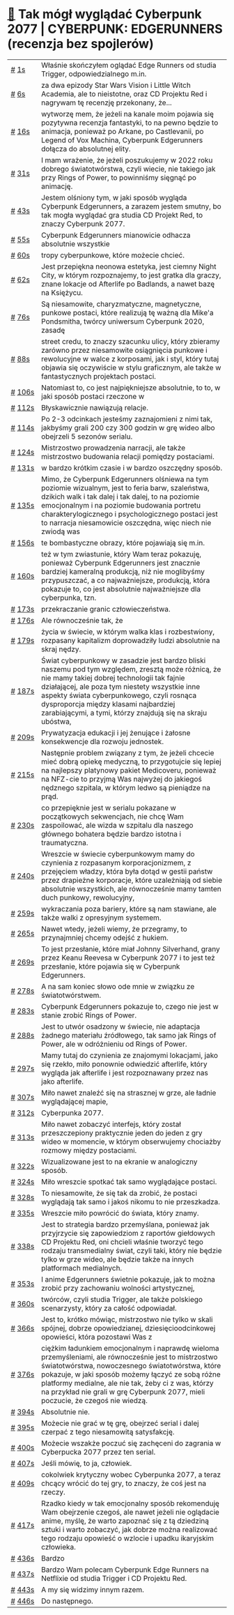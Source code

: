 # [🔗](https://www.youtube.com/watch?v=-5HJuQ3YWq0) Tak mógł wyglądać Cyberpunk 2077 | CYBERPUNK: EDGERUNNERS (recenzja bez spojlerów)

<table>
    <tr id="t1">
        <td><a href="#t1">#</a>&nbsp;<a href="https://www.youtube.com/watch?v=-5HJuQ3YWq0&t=1">1s</a></td>
        <td>Właśnie skończyłem oglądać Edge Runners od studia Trigger, odpowiedzialnego m.in.</td>
    </tr>
    <tr id="t6">
        <td><a href="#t6">#</a>&nbsp;<a href="https://www.youtube.com/watch?v=-5HJuQ3YWq0&t=6">6s</a></td>
        <td>za dwa epizody Star Wars Vision i Little Witch Academia, ale to nieistotne, oraz CD Projektu Red i nagrywam tę recenzję przekonany, że...</td>
    </tr>
    <tr id="t16">
        <td><a href="#t16">#</a>&nbsp;<a href="https://www.youtube.com/watch?v=-5HJuQ3YWq0&t=16">16s</a></td>
        <td>wytworzę mem, że jeżeli na kanale moim pojawia się pozytywna recenzja fantastyki, to na pewno będzie to animacja, ponieważ po Arkane, po Castlevanii, po Legend of Vox Machina, Cyberpunk Edgerunners dołącza do absolutnej elity.</td>
    </tr>
    <tr id="t31">
        <td><a href="#t31">#</a>&nbsp;<a href="https://www.youtube.com/watch?v=-5HJuQ3YWq0&t=31">31s</a></td>
        <td>I mam wrażenie, że jeżeli poszukujemy w 2022 roku dobrego światotwórstwa, czyli wiecie, nie takiego jak przy Rings of Power, to powinniśmy sięgnąć po animację.</td>
    </tr>
    <tr id="t43">
        <td><a href="#t43">#</a>&nbsp;<a href="https://www.youtube.com/watch?v=-5HJuQ3YWq0&t=43">43s</a></td>
        <td>Jestem olśniony tym, w jaki sposób wygląda Cyberpunk Edgerunners, a zarazem jestem smutny, bo tak mogła wyglądać gra studia CD Projekt Red, to znaczy Cyberpunk 2077.</td>
    </tr>
    <tr id="t55">
        <td><a href="#t55">#</a>&nbsp;<a href="https://www.youtube.com/watch?v=-5HJuQ3YWq0&t=55">55s</a></td>
        <td>Cyberpunk Edgerunners mianowicie odhacza absolutnie wszystkie</td>
    </tr>
    <tr id="t60">
        <td><a href="#t60">#</a>&nbsp;<a href="https://www.youtube.com/watch?v=-5HJuQ3YWq0&t=60">60s</a></td>
        <td>tropy cyberpunkowe, które możecie chcieć.</td>
    </tr>
    <tr id="t62">
        <td><a href="#t62">#</a>&nbsp;<a href="https://www.youtube.com/watch?v=-5HJuQ3YWq0&t=62">62s</a></td>
        <td>Jest przepiękna neonowa estetyka, jest ciemny Night City, w którym rozpoznajemy, to jest gratka dla graczy, znane lokacje od Afterlife po Badlands, a nawet bazę na Księżycu.</td>
    </tr>
    <tr id="t76">
        <td><a href="#t76">#</a>&nbsp;<a href="https://www.youtube.com/watch?v=-5HJuQ3YWq0&t=76">76s</a></td>
        <td>Są niesamowite, charyzmatyczne, magnetyczne, punkowe postaci, które realizują tę ważną dla Mike'a Pondsmitha, twórcy uniwersum Cyberpunk 2020, zasadę</td>
    </tr>
    <tr id="t88">
        <td><a href="#t88">#</a>&nbsp;<a href="https://www.youtube.com/watch?v=-5HJuQ3YWq0&t=88">88s</a></td>
        <td>street credu, to znaczy szacunku ulicy, który zbieramy zarówno przez niesamowite osiągnięcia punkowe i rewolucyjne w walce z korposami, jak i styl, który tutaj objawia się oczywiście w stylu graficznym, ale także w fantastycznych projektach postaci.</td>
    </tr>
    <tr id="t106">
        <td><a href="#t106">#</a>&nbsp;<a href="https://www.youtube.com/watch?v=-5HJuQ3YWq0&t=106">106s</a></td>
        <td>Natomiast to, co jest najpiękniejsze absolutnie, to to, w jaki sposób postaci rzeczone w</td>
    </tr>
    <tr id="t112">
        <td><a href="#t112">#</a>&nbsp;<a href="https://www.youtube.com/watch?v=-5HJuQ3YWq0&t=112">112s</a></td>
        <td>Błyskawicznie nawiązują relacje.</td>
    </tr>
    <tr id="t114">
        <td><a href="#t114">#</a>&nbsp;<a href="https://www.youtube.com/watch?v=-5HJuQ3YWq0&t=114">114s</a></td>
        <td>Po 2-3 odcinkach jesteśmy zaznajomieni z nimi tak, jakbyśmy grali 200 czy 300 godzin w grę wideo albo obejrzeli 5 sezonów serialu.</td>
    </tr>
    <tr id="t124">
        <td><a href="#t124">#</a>&nbsp;<a href="https://www.youtube.com/watch?v=-5HJuQ3YWq0&t=124">124s</a></td>
        <td>Mistrzostwo prowadzenia narracji, ale także mistrzostwo budowania relacji pomiędzy postaciami.</td>
    </tr>
    <tr id="t131">
        <td><a href="#t131">#</a>&nbsp;<a href="https://www.youtube.com/watch?v=-5HJuQ3YWq0&t=131">131s</a></td>
        <td>w bardzo krótkim czasie i w bardzo oszczędny sposób.</td>
    </tr>
    <tr id="t135">
        <td><a href="#t135">#</a>&nbsp;<a href="https://www.youtube.com/watch?v=-5HJuQ3YWq0&t=135">135s</a></td>
        <td>Mimo, że Cyberpunk Edgerunners olśniewa na tym poziomie wizualnym, jest to feria barw, szaleństwa, dzikich walk i tak dalej i tak dalej, to na poziomie emocjonalnym i na poziomie budowania portretu charakterylogicznego i psychologicznego postaci jest to narracja niesamowicie oszczędna, więc niech nie zwiodą was</td>
    </tr>
    <tr id="t156">
        <td><a href="#t156">#</a>&nbsp;<a href="https://www.youtube.com/watch?v=-5HJuQ3YWq0&t=156">156s</a></td>
        <td>te bombastyczne obrazy, które pojawiają się m.in.</td>
    </tr>
    <tr id="t160">
        <td><a href="#t160">#</a>&nbsp;<a href="https://www.youtube.com/watch?v=-5HJuQ3YWq0&t=160">160s</a></td>
        <td>też w tym zwiastunie, który Wam teraz pokazuję, ponieważ Cyberpunk Edgerunners jest znacznie bardziej kameralną produkcją, niż nie moglibyśmy przypuszczać, a co najważniejsze, produkcją, która pokazuje to, co jest absolutnie najważniejsze dla cyberpunka, tzn.</td>
    </tr>
    <tr id="t173">
        <td><a href="#t173">#</a>&nbsp;<a href="https://www.youtube.com/watch?v=-5HJuQ3YWq0&t=173">173s</a></td>
        <td>przekraczanie granic człowieczeństwa.</td>
    </tr>
    <tr id="t176">
        <td><a href="#t176">#</a>&nbsp;<a href="https://www.youtube.com/watch?v=-5HJuQ3YWq0&t=176">176s</a></td>
        <td>Ale równocześnie tak, że</td>
    </tr>
    <tr id="t179">
        <td><a href="#t179">#</a>&nbsp;<a href="https://www.youtube.com/watch?v=-5HJuQ3YWq0&t=179">179s</a></td>
        <td>życia w świecie, w którym walka klas i rozbestwiony, rozpasany kapitalizm doprowadziły ludzi absolutnie na skraj nędzy.</td>
    </tr>
    <tr id="t187">
        <td><a href="#t187">#</a>&nbsp;<a href="https://www.youtube.com/watch?v=-5HJuQ3YWq0&t=187">187s</a></td>
        <td>Świat cyberpunkowy w zasadzie jest bardzo bliski naszemu pod tym względem, zresztą może różnicą, że nie mamy takiej dobrej technologii tak fajnie działającej, ale poza tym niestety wszystkie inne aspekty świata cyberpunkowego, czyli rosnąca dysproporcja między klasami najbardziej zarabiającymi, a tymi, którzy znajdują się na skraju ubóstwa,</td>
    </tr>
    <tr id="t209">
        <td><a href="#t209">#</a>&nbsp;<a href="https://www.youtube.com/watch?v=-5HJuQ3YWq0&t=209">209s</a></td>
        <td>Prywatyzacja edukacji i jej żenujące i żałosne konsekwencje dla rozwoju jednostek.</td>
    </tr>
    <tr id="t215">
        <td><a href="#t215">#</a>&nbsp;<a href="https://www.youtube.com/watch?v=-5HJuQ3YWq0&t=215">215s</a></td>
        <td>Następnie problem związany z tym, że jeżeli chcecie mieć dobrą opiekę medyczną, to przygotujcie się lepiej na najlepszy platynowy pakiet Medicoveru, ponieważ na NFZ-cie to przyjmą Was najwyżej do jakiegoś nędznego szpitala, w którym ledwo są pieniądze na prąd.</td>
    </tr>
    <tr id="t230">
        <td><a href="#t230">#</a>&nbsp;<a href="https://www.youtube.com/watch?v=-5HJuQ3YWq0&t=230">230s</a></td>
        <td>co przepięknie jest w serialu pokazane w początkowych sekwencjach, nie chcę Wam zaspoilować, ale wizda w szpitalu dla naszego głównego bohatera będzie bardzo istotna i traumatyczna.</td>
    </tr>
    <tr id="t240">
        <td><a href="#t240">#</a>&nbsp;<a href="https://www.youtube.com/watch?v=-5HJuQ3YWq0&t=240">240s</a></td>
        <td>Wreszcie w świecie cyberpunkowym mamy do czynienia z rozpasanym korporacjonizmem, z przejęciem władzy, która była dotąd w gestii państw przez drapieżne korporacje, które uzależniają od siebie absolutnie wszystkich, ale równocześnie mamy tamten duch punkowy, rewolucyjny,</td>
    </tr>
    <tr id="t259">
        <td><a href="#t259">#</a>&nbsp;<a href="https://www.youtube.com/watch?v=-5HJuQ3YWq0&t=259">259s</a></td>
        <td>wykraczania poza bariery, które są nam stawiane, ale także walki z opresyjnym systemem.</td>
    </tr>
    <tr id="t265">
        <td><a href="#t265">#</a>&nbsp;<a href="https://www.youtube.com/watch?v=-5HJuQ3YWq0&t=265">265s</a></td>
        <td>Nawet wtedy, jeżeli wiemy, że przegramy, to przynajmniej chcemy odejść z hukiem.</td>
    </tr>
    <tr id="t269">
        <td><a href="#t269">#</a>&nbsp;<a href="https://www.youtube.com/watch?v=-5HJuQ3YWq0&t=269">269s</a></td>
        <td>To jest przesłanie, które miał Johnny Silverhand, grany przez Keanu Reevesa w Cyberpunk 2077 i to jest też przesłanie, które pojawia się w Cyberpunk Edgerunners.</td>
    </tr>
    <tr id="t278">
        <td><a href="#t278">#</a>&nbsp;<a href="https://www.youtube.com/watch?v=-5HJuQ3YWq0&t=278">278s</a></td>
        <td>A na sam koniec słowo ode mnie w związku ze światotwórstwem.</td>
    </tr>
    <tr id="t283">
        <td><a href="#t283">#</a>&nbsp;<a href="https://www.youtube.com/watch?v=-5HJuQ3YWq0&t=283">283s</a></td>
        <td>Cyberpunk Edgerunners pokazuje to, czego nie jest w stanie zrobić Rings of Power.</td>
    </tr>
    <tr id="t288">
        <td><a href="#t288">#</a>&nbsp;<a href="https://www.youtube.com/watch?v=-5HJuQ3YWq0&t=288">288s</a></td>
        <td>Jest to utwór osadzony w świecie, nie adaptacja żadnego materiału źródłowego, tak samo jak Rings of Power, ale w odróżnieniu od Rings of Power.</td>
    </tr>
    <tr id="t297">
        <td><a href="#t297">#</a>&nbsp;<a href="https://www.youtube.com/watch?v=-5HJuQ3YWq0&t=297">297s</a></td>
        <td>Mamy tutaj do czynienia ze znajomymi lokacjami, jako się rzekło, miło ponownie odwiedzić afterlife, który wygląda jak afterlife i jest rozpoznawany przez nas jako afterlife.</td>
    </tr>
    <tr id="t307">
        <td><a href="#t307">#</a>&nbsp;<a href="https://www.youtube.com/watch?v=-5HJuQ3YWq0&t=307">307s</a></td>
        <td>Miło nawet znaleźć się na strasznej w grze, ale ładnie wyglądającej mapie,</td>
    </tr>
    <tr id="t312">
        <td><a href="#t312">#</a>&nbsp;<a href="https://www.youtube.com/watch?v=-5HJuQ3YWq0&t=312">312s</a></td>
        <td>Cyberpunka 2077.</td>
    </tr>
    <tr id="t313">
        <td><a href="#t313">#</a>&nbsp;<a href="https://www.youtube.com/watch?v=-5HJuQ3YWq0&t=313">313s</a></td>
        <td>Miło nawet zobaczyć interfejs, który został przeszczepiony praktycznie jeden do jeden z gry wideo w momencie, w którym obserwujemy chociażby rozmowy między postaciami.</td>
    </tr>
    <tr id="t322">
        <td><a href="#t322">#</a>&nbsp;<a href="https://www.youtube.com/watch?v=-5HJuQ3YWq0&t=322">322s</a></td>
        <td>Wizualizowane jest to na ekranie w analogiczny sposób.</td>
    </tr>
    <tr id="t324">
        <td><a href="#t324">#</a>&nbsp;<a href="https://www.youtube.com/watch?v=-5HJuQ3YWq0&t=324">324s</a></td>
        <td>Miło wreszcie spotkać tak samo wyglądające postaci.</td>
    </tr>
    <tr id="t328">
        <td><a href="#t328">#</a>&nbsp;<a href="https://www.youtube.com/watch?v=-5HJuQ3YWq0&t=328">328s</a></td>
        <td>To niesamowite, że się tak da zrobić, że postaci wyglądają tak samo i jakoś nikomu to nie przeszkadza.</td>
    </tr>
    <tr id="t335">
        <td><a href="#t335">#</a>&nbsp;<a href="https://www.youtube.com/watch?v=-5HJuQ3YWq0&t=335">335s</a></td>
        <td>Wreszcie miło powrócić do świata, który znamy.</td>
    </tr>
    <tr id="t338">
        <td><a href="#t338">#</a>&nbsp;<a href="https://www.youtube.com/watch?v=-5HJuQ3YWq0&t=338">338s</a></td>
        <td>Jest to strategia bardzo przemyślana, ponieważ jak przyjrzycie się zapowiedziom z raportów giełdowych CD Projektu Red, oni chcieli właśnie tworzyć tego rodzaju transmedialny świat, czyli taki, który nie będzie tylko w grze wideo, ale będzie także na innych platformach medialnych.</td>
    </tr>
    <tr id="t353">
        <td><a href="#t353">#</a>&nbsp;<a href="https://www.youtube.com/watch?v=-5HJuQ3YWq0&t=353">353s</a></td>
        <td>I anime Edgerunners świetnie pokazuje, jak to można zrobić przy zachowaniu wolności artystycznej,</td>
    </tr>
    <tr id="t360">
        <td><a href="#t360">#</a>&nbsp;<a href="https://www.youtube.com/watch?v=-5HJuQ3YWq0&t=360">360s</a></td>
        <td>twórców, czyli studia Trigger, ale także polskiego scenarzysty, który za całość odpowiadał.</td>
    </tr>
    <tr id="t366">
        <td><a href="#t366">#</a>&nbsp;<a href="https://www.youtube.com/watch?v=-5HJuQ3YWq0&t=366">366s</a></td>
        <td>Jest to, krótko mówiąc, mistrzostwo nie tylko w skali spójnej, dobrze opowiedzianej, dziesięcioodcinkowej opowieści, która pozostawi Was z</td>
    </tr>
    <tr id="t376">
        <td><a href="#t376">#</a>&nbsp;<a href="https://www.youtube.com/watch?v=-5HJuQ3YWq0&t=376">376s</a></td>
        <td>ciężkim ładunkiem emocjonalnym i naprawdę wieloma przemyśleniami, ale równocześnie jest to mistrzostwo światotwórstwa, nowoczesnego światotwórstwa, które pokazuje, w jaki sposób możemy łączyć ze sobą różne platformy medialne, ale nie tak, żeby ci z was, którzy na przykład nie grali w grę Cyberpunk 2077, mieli poczucie, że czegoś nie wiedzą.</td>
    </tr>
    <tr id="t394">
        <td><a href="#t394">#</a>&nbsp;<a href="https://www.youtube.com/watch?v=-5HJuQ3YWq0&t=394">394s</a></td>
        <td>Absolutnie nie.</td>
    </tr>
    <tr id="t395">
        <td><a href="#t395">#</a>&nbsp;<a href="https://www.youtube.com/watch?v=-5HJuQ3YWq0&t=395">395s</a></td>
        <td>Możecie nie grać w tę grę, obejrzeć serial i dalej czerpać z tego niesamowitą satysfakcję.</td>
    </tr>
    <tr id="t400">
        <td><a href="#t400">#</a>&nbsp;<a href="https://www.youtube.com/watch?v=-5HJuQ3YWq0&t=400">400s</a></td>
        <td>Możecie wszakże poczuć się zachęceni do zagrania w Cyberpucka 2077 przez ten serial.</td>
    </tr>
    <tr id="t407">
        <td><a href="#t407">#</a>&nbsp;<a href="https://www.youtube.com/watch?v=-5HJuQ3YWq0&t=407">407s</a></td>
        <td>Jeśli mówię, to ja, człowiek.</td>
    </tr>
    <tr id="t409">
        <td><a href="#t409">#</a>&nbsp;<a href="https://www.youtube.com/watch?v=-5HJuQ3YWq0&t=409">409s</a></td>
        <td>cokolwiek krytyczny wobec Cyberpunka 2077, a teraz chcący wrócić do tej gry, to znaczy, że coś jest na rzeczy.</td>
    </tr>
    <tr id="t417">
        <td><a href="#t417">#</a>&nbsp;<a href="https://www.youtube.com/watch?v=-5HJuQ3YWq0&t=417">417s</a></td>
        <td>Rzadko kiedy w tak emocjonalny sposób rekomenduję Wam obejrzenie czegoś, ale nawet jeżeli nie oglądacie anime, myślę, że warto zapoznać się z tą dziedziną sztuki i warto zobaczyć, jak dobrze można realizować tego rodzaju opowieść o wzlocie i upadku ikaryjskim człowieka.</td>
    </tr>
    <tr id="t436">
        <td><a href="#t436">#</a>&nbsp;<a href="https://www.youtube.com/watch?v=-5HJuQ3YWq0&t=436">436s</a></td>
        <td>Bardzo</td>
    </tr>
    <tr id="t437">
        <td><a href="#t437">#</a>&nbsp;<a href="https://www.youtube.com/watch?v=-5HJuQ3YWq0&t=437">437s</a></td>
        <td>Bardzo Wam polecam Cyberpunk Edge Runners na Netflixie od studia Trigger i CD Projektu Red.</td>
    </tr>
    <tr id="t443">
        <td><a href="#t443">#</a>&nbsp;<a href="https://www.youtube.com/watch?v=-5HJuQ3YWq0&t=443">443s</a></td>
        <td>A my się widzimy innym razem.</td>
    </tr>
    <tr id="t446">
        <td><a href="#t446">#</a>&nbsp;<a href="https://www.youtube.com/watch?v=-5HJuQ3YWq0&t=446">446s</a></td>
        <td>Do następnego.</td>
    </tr>
</table>